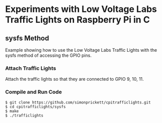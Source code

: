 # Experiments with Low Voltage Labs Traffic Lights on Raspberry Pi in C

## sysfs Method

Example showing how to use the Low Voltage Labs Traffic Lights with the sysfs method of accessing the GPIO pins.

### Attach Traffic Lights

Attach the traffic lights so that they are connected to GPIO 9, 10, 11.

### Compile and Run Code

```
$ git clone https://github.com/simonprickett/cpitrafficlights.git
$ cd cpitrafficlights/sysfs
$ make
$ ./trafficlights
```
